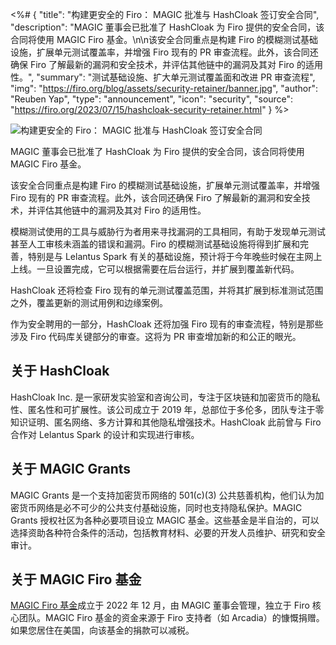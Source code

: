 <%# {
  "title": "构建更安全的 Firo： MAGIC 批准与 HashCloak 签订安全合同",
  "description": "MAGIC 董事会已批准了 HashCloak 为 Firo 提供的安全合同，该合同将使用 MAGIC Firo 基金。\n\n该安全合同重点是构建 Firo 的模糊测试基础设施，扩展单元测试覆盖率，并增强 Firo 现有的 PR 审查流程。此外，该合同还确保 Firo 了解最新的漏洞和安全技术，并评估其他链中的漏洞及其对 Firo 的适用性。",
  "summary": "测试基础设施、扩大单元测试覆盖面和改进 PR 审查流程",
  "img": "https://firo.org/blog/assets/security-retainer/banner.jpg",
  "author": "Reuben Yap",
  "type": "announcement",
  "icon": "security",
  "source": "https://firo.org/2023/07/15/hashcloak-security-retainer.html"
} %>

![构建更安全的 Firo： MAGIC 批准与 HashCloak 签订安全合同](https://firo.org/blog/assets/security-retainer/banner.jpg#size=1280x640)

MAGIC 董事会已批准了 HashCloak 为 Firo 提供的安全合同，该合同将使用 MAGIC Firo 基金。

该安全合同重点是构建 Firo 的模糊测试基础设施，扩展单元测试覆盖率，并增强 Firo 现有的 PR 审查流程。此外，该合同还确保 Firo 了解最新的漏洞和安全技术，并评估其他链中的漏洞及其对 Firo 的适用性。

模糊测试使用的工具与威胁行为者用来寻找漏洞的工具相同，有助于发现单元测试甚至人工审核未涵盖的错误和漏洞。Firo 的模糊测试基础设施将得到扩展和完善，特别是与 Lelantus Spark 有关的基础设施，预计将于今年晚些时候在主网上上线。一旦设置完成，它可以根据需要在后台运行，并扩展到覆盖新代码。

HashCloak 还将检查 Firo 现有的单元测试覆盖范围，并将其扩展到标准测试范围之外，覆盖更新的测试用例和边缘案例。

作为安全聘用的一部分，HashCloak 还将加强 Firo 现有的审查流程，特别是那些涉及 Firo 代码库关键部分的审查。这将为 PR 审查增加新的和公正的眼光。

## 关于 HashCloak

HashCloak Inc. 是一家研发实验室和咨询公司，专注于区块链和加密货币的隐私性、匿名性和可扩展性。该公司成立于 2019 年，总部位于多伦多，团队专注于零知识证明、匿名网络、多方计算和其他隐私增强技术。HashCloak 此前曾与 Firo 合作对 Lelantus Spark 的设计和实现进行审核。

## 关于 MAGIC Grants

MAGIC Grants 是一个支持加密货币网络的 501(c)(3) 公共慈善机构，他们认为加密货币网络是必不可少的公共支付基础设施，同时也支持隐私保护。MAGIC Grants 授权社区为各种必要项目设立 MAGIC 基金。这些基金是半自治的，可以选择资助各种符合条件的活动，包括教育材料、必要的开发人员维护、研究和安全审计。

## 关于 MAGIC Firo 基金

[MAGIC Firo 基金](https://magicgrants.org/funds/)成立于 2022 年 12 月，由 MAGIC 董事会管理，独立于 Firo 核心团队。MAGIC Firo 基金的资金来源于 Firo 支持者（如 Arcadia）的慷慨捐赠。如果您居住在美国，向该基金的捐款可以减税。
